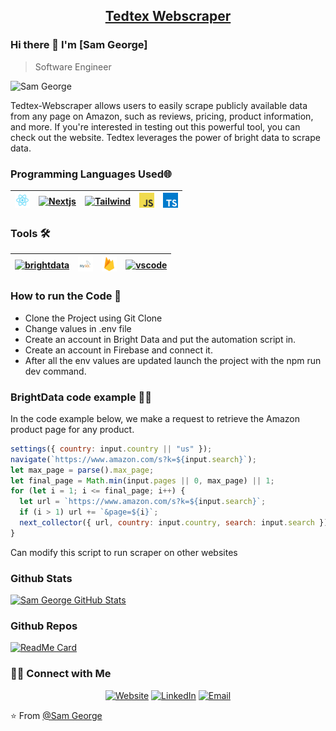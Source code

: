 <p align="center">
  <h2 align="center">
   <a href="https://tedtex-scraper.vercel.app/">
  Tedtex Webscraper
   </a>
 </h2>
</p>

### Hi there 👋 I'm [Sam George]
> Software Engineer


<img src="https://komarev.com/ghpvc/?username=Sam8778" alt="Sam George" />

<div>
 <p>
Tedtex-Webscraper allows users to easily scrape publicly available data from any page on Amazon, such as reviews, pricing, product information, and more. If you're interested in testing out this powerful tool, you can check out the website.
  Tedtex leverages the power of bright data to scrape data.
</p>
</div>

### Programming Languages Used🌐

| [<img src="https://raw.githubusercontent.com/github/explore/80688e429a7d4ef2fca1e82350fe8e3517d3494d/topics/react/react.png" alt="ReactJs" width="24">](https://getreact.com/) |  [<img src="https://logowik.com/content/uploads/images/nextjs7685.logowik.com.webp" alt="Nextjs" width="24">](https://getnextjs.com/) | [<img src="https://logowik.com/content/uploads/images/tailwind-css3232.logowik.com.webp" alt="Tailwind" width="24">](https://gettailwind.com/) | [<img src="https://raw.githubusercontent.com/github/explore/80688e429a7d4ef2fca1e82350fe8e3517d3494d/topics/javascript/javascript.png" alt="Javascript" width="24">](https://javascript.com/) | [<img src="https://raw.githubusercontent.com/github/explore/80688e429a7d4ef2fca1e82350fe8e3517d3494d/topics/typescript/typescript.png" alt="typescript" width="24">](https://typescript.com/)
|---|---|---|---|---|
 
### Tools 🛠️

| [<img src="https://seeklogo.com/images/B/brightdata-logo-0B731D9F1F-seeklogo.com.png" alt="brightdata" width="24">](https://www.brightdata.com/) | [<img src="https://raw.githubusercontent.com/github/explore/80688e429a7d4ef2fca1e82350fe8e3517d3494d/topics/mysql/mysql.png" alt="mysql" width="24">](https://www.mysql.com/) |  [<img src="https://raw.githubusercontent.com/github/explore/80688e429a7d4ef2fca1e82350fe8e3517d3494d/topics/firebase/firebase.png" alt="firebase" width="24">](https://firebase.google.com/) | [<img src="https://upload.wikimedia.org/wikipedia/commons/thumb/2/2d/Visual_Studio_Code_1.18_icon.svg/1200px-Visual_Studio_Code_1.18_icon.svg.png" alt="vscode" width="24">](https://code.visualstudio.com/)
|---|---|---|---|

### How to run the Code 🤷
- Clone the Project using Git Clone
- Change values in .env file
- Create an account in Bright Data and put the automation script in.
- Create an account in Firebase and connect it.
- After all the env values are updated launch the project with the npm run dev command.

### BrightData code example 🧑‍💻

In the code example below, we make a request to retrieve the Amazon product page for any product.

```javascript
settings({ country: input.country || "us" });
navigate(`https://www.amazon.com/s?k=${input.search}`);
let max_page = parse().max_page;
let final_page = Math.min(input.pages || 0, max_page) || 1;
for (let i = 1; i <= final_page; i++) {
  let url = `https://www.amazon.com/s?k=${input.search}`;
  if (i > 1) url += `&page=${i}`;
  next_collector({ url, country: input.country, search: input.search });
}
```

Can modify this script to run scraper on other websites

### Github Stats

[![Sam George GitHub Stats](https://github-readme-stats.vercel.app/api?username=Sam8778&show_icons=true&count_private=true)](https://github.com/Sam8778)

### Github Repos
[![ReadMe Card](https://github-readme-stats.vercel.app/api/pin/?username=Sam8778&repo=Tedtex-Webscraper&show_owner=true)](https://github.com/Sam8778/Tedtex-Webscraper) 

<h3> 🤝🏻 Connect with Me </h3>

<p align="center">
<a href="https://portfolio-sam8778.vercel.app/" target="_blank"><img alt="Website" src="https://img.shields.io/badge/Website-www.samgeorge.com-blue?style=flat&logo=google-chrome"></a>
<a href="https://www.linkedin.com/in/sam-george-264618166/" target="_blank"><img alt="LinkedIn" src="https://img.shields.io/badge/LinkedIn-@samgeorge-blue?style=flat&logo=linkedin"></a>
<a href="mailto:devsamgeorge@gmail.com"><img alt="Email" src="https://img.shields.io/badge/Email-devsamgeorge@gmail.com-blue?style=flat&logo=gmail"></a>
</p>


⭐️ From [@Sam George](https://github.com/Sam8778)
